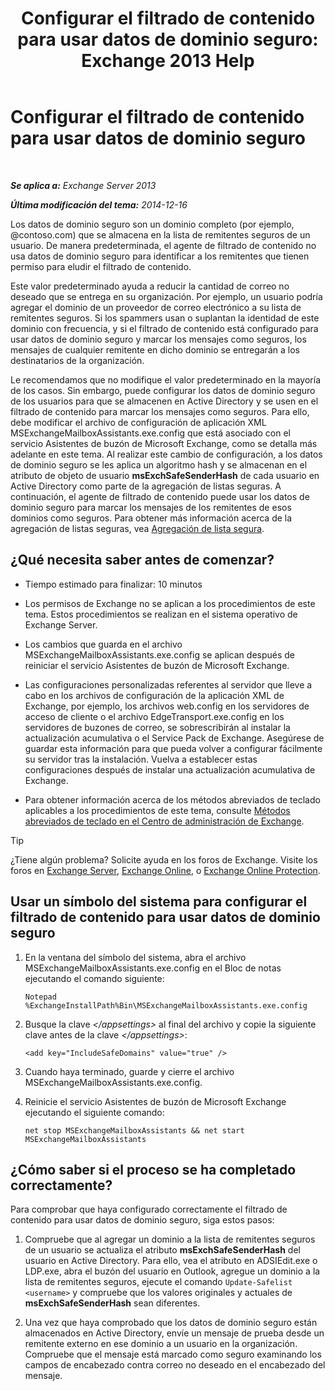 ﻿---
title: 'Configurar el filtrado de contenido para usar datos de dominio seguro: Exchange 2013 Help'
TOCTitle: Configurar el filtrado de contenido para usar datos de dominio seguro
ms:assetid: 1ee2b663-b4f3-4fef-8954-986f2d820924
ms:mtpsurl: https://technet.microsoft.com/es-es/library/Dn467930(v=EXCHG.150)
ms:contentKeyID: 59637132
ms.date: 05/22/2018
mtps_version: v=EXCHG.150
ms.translationtype: MT
---

# Configurar el filtrado de contenido para usar datos de dominio seguro

 

_**Se aplica a:** Exchange Server 2013_

_**Última modificación del tema:** 2014-12-16_

Los datos de dominio seguro son un dominio completo (por ejemplo, @contoso.com) que se almacena en la lista de remitentes seguros de un usuario. De manera predeterminada, el agente de filtrado de contenido no usa datos de dominio seguro para identificar a los remitentes que tienen permiso para eludir el filtrado de contenido.

Este valor predeterminado ayuda a reducir la cantidad de correo no deseado que se entrega en su organización. Por ejemplo, un usuario podría agregar el dominio de un proveedor de correo electrónico a su lista de remitentes seguros. Si los spammers usan o suplantan la identidad de este dominio con frecuencia, y si el filtrado de contenido está configurado para usar datos de dominio seguro y marcar los mensajes como seguros, los mensajes de cualquier remitente en dicho dominio se entregarán a los destinatarios de la organización.

Le recomendamos que no modifique el valor predeterminado en la mayoría de los casos. Sin embargo, puede configurar los datos de dominio seguro de los usuarios para que se almacenen en Active Directory y se usen en el filtrado de contenido para marcar los mensajes como seguros. Para ello, debe modificar el archivo de configuración de aplicación XML MSExchangeMailboxAssistants.exe.config que está asociado con el servicio Asistentes de buzón de Microsoft Exchange, como se detalla más adelante en este tema. Al realizar este cambio de configuración, a los datos de dominio seguro se les aplica un algoritmo hash y se almacenan en el atributo de objeto de usuario **msExchSafeSenderHash** de cada usuario en Active Directory como parte de la agregación de listas seguras. A continuación, el agente de filtrado de contenido puede usar los datos de dominio seguro para marcar los mensajes de los remitentes de esos dominios como seguros. Para obtener más información acerca de la agregación de listas seguras, vea [Agregación de lista segura](safelist-aggregation-exchange-2013-help.md).

## ¿Qué necesita saber antes de comenzar?

  - Tiempo estimado para finalizar: 10 minutos

  - Los permisos de Exchange no se aplican a los procedimientos de este tema. Estos procedimientos se realizan en el sistema operativo de Exchange Server.

  - Los cambios que guarda en el archivo MSExchangeMailboxAssistants.exe.config se aplican después de reiniciar el servicio Asistentes de buzón de Microsoft Exchange.

  - Las configuraciones personalizadas referentes al servidor que lleve a cabo en los archivos de configuración de la aplicación XML de Exchange, por ejemplo, los archivos web.config en los servidores de acceso de cliente o el archivo EdgeTransport.exe.config en los servidores de buzones de correo, se sobrescribirán al instalar la actualización acumulativa o el Service Pack de Exchange. Asegúrese de guardar esta información para que pueda volver a configurar fácilmente su servidor tras la instalación. Vuelva a establecer estas configuraciones después de instalar una actualización acumulativa de Exchange.

  - Para obtener información acerca de los métodos abreviados de teclado aplicables a los procedimientos de este tema, consulte [Métodos abreviados de teclado en el Centro de administración de Exchange](keyboard-shortcuts-in-the-exchange-admin-center-exchange-online-protection-help.md).


> [!TIP]
> ¿Tiene algún problema? Solicite ayuda en los foros de Exchange. Visite los foros en <A href="https://go.microsoft.com/fwlink/p/?linkid=60612">Exchange Server</A>, <A href="https://go.microsoft.com/fwlink/p/?linkid=267542">Exchange Online</A>, o <A href="https://go.microsoft.com/fwlink/p/?linkid=285351">Exchange Online Protection</A>.



## Usar un símbolo del sistema para configurar el filtrado de contenido para usar datos de dominio seguro

1.  En la ventana del símbolo del sistema, abra el archivo MSExchangeMailboxAssistants.exe.config en el Bloc de notas ejecutando el comando siguiente:
    
        Notepad %ExchangeInstallPath%Bin\MSExchangeMailboxAssistants.exe.config

2.  Busque la clave *\</appsettings\>* al final del archivo y copie la siguiente clave antes de la clave *\</appsettings\>*:
    
        <add key="IncludeSafeDomains" value="true" />

3.  Cuando haya terminado, guarde y cierre el archivo MSExchangeMailboxAssistants.exe.config.

4.  Reinicie el servicio Asistentes de buzón de Microsoft Exchange ejecutando el siguiente comando:
    
        net stop MSExchangeMailboxAssistants && net start MSExchangeMailboxAssistants

## ¿Cómo saber si el proceso se ha completado correctamente?

Para comprobar que haya configurado correctamente el filtrado de contenido para usar datos de dominio seguro, siga estos pasos:

1.  Compruebe que al agregar un dominio a la lista de remitentes seguros de un usuario se actualiza el atributo **msExchSafeSenderHash** del usuario en Active Directory. Para ello, vea el atributo en ADSIEdit.exe o LDP.exe, abra el buzón del usuario en Outlook, agregue un dominio a la lista de remitentes seguros, ejecute el comando `Update-Safelist <username>` y compruebe que los valores originales y actuales de **msExchSafeSenderHash** sean diferentes.

2.  Una vez que haya comprobado que los datos de dominio seguro están almacenados en Active Directory, envíe un mensaje de prueba desde un remitente externo en ese dominio a un usuario en la organización. Compruebe que el mensaje está marcado como seguro examinando los campos de encabezado contra correo no deseado en el encabezado del mensaje.

